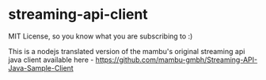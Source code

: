# streaming-api-client

MIT License, so you know what you are subscribing to :) 

This is a nodejs translated version of the mambu's original streaming api java client available here - https://github.com/mambu-gmbh/Streaming-API-Java-Sample-Client 
